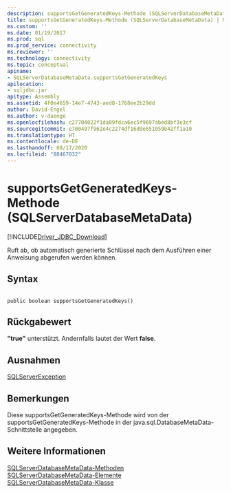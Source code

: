 ```yaml
---
description: supportsGetGeneratedKeys-Methode (SQLServerDatabaseMetaData)
title: supportsGetGeneratedKeys-Methode (SQLServerDatabaseMetaData) | Microsoft-Dokumentation
ms.custom: ''
ms.date: 01/19/2017
ms.prod: sql
ms.prod_service: connectivity
ms.reviewer: ''
ms.technology: connectivity
ms.topic: conceptual
apiname:
- SQLServerDatabaseMetaData.supportsGetGeneratedKeys
apilocation:
- sqljdbc.jar
apitype: Assembly
ms.assetid: 4f0e4659-14e7-4743-aed8-1768ee2b29dd
author: David-Engel
ms.author: v-daenge
ms.openlocfilehash: c27704022f1da09fdca6ec5f9697abed8bf3e3cf
ms.sourcegitcommit: e700497f962e4c2274df16d9e651059b42ff1a10
ms.translationtype: HT
ms.contentlocale: de-DE
ms.lasthandoff: 08/17/2020
ms.locfileid: "88467032"
---
```

# <a name="supportsgetgeneratedkeys-method-sqlserverdatabasemetadata"></a>supportsGetGeneratedKeys-Methode (SQLServerDatabaseMetaData)
[!INCLUDE[Driver_JDBC_Download](../../../includes/driver_jdbc_download.md)]

  Ruft ab, ob automatisch generierte Schlüssel nach dem Ausführen einer Anweisung abgerufen werden können.  
  
## <a name="syntax"></a>Syntax  
  
```  
  
public boolean supportsGetGeneratedKeys()  
```  
  
## <a name="return-value"></a>Rückgabewert  
 **"true"** unterstützt. Andernfalls lautet der Wert **false**.  
  
## <a name="exceptions"></a>Ausnahmen  
 [SQLServerException](../../../connect/jdbc/reference/sqlserverexception-class.md)  
  
## <a name="remarks"></a>Bemerkungen  
 Diese supportsGetGeneratedKeys-Methode wird von der supportsGetGeneratedKeys-Methode in der java.sql.DatabaseMetaData-Schnittstelle angegeben.  
  
## <a name="see-also"></a>Weitere Informationen  
 [SQLServerDatabaseMetaData-Methoden](../../../connect/jdbc/reference/sqlserverdatabasemetadata-methods.md)   
 [SQLServerDatabaseMetaData-Elemente](../../../connect/jdbc/reference/sqlserverdatabasemetadata-members.md)   
 [SQLServerDatabaseMetaData-Klasse](../../../connect/jdbc/reference/sqlserverdatabasemetadata-class.md)  
  
  
